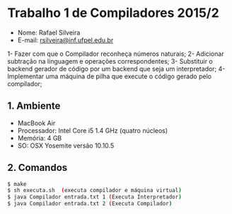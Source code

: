 # Trabalho 1 de Compiladores 2015/2

- Nome: Rafael Silveira
- E-mail: rsilveira@inf.ufpel.edu.br

1- Fazer com que o Compilador reconheça números naturais;
2- Adicionar subtração na linguagem e operações correspondentes;
3- Substituir o backend gerador de código por um backend que seja um interpretador;
4- Implementar uma máquina de pilha que execute o código gerado pelo compilador;

## 1. Ambiente

- MacBook Air
- Processador: Intel Core i5 1.4 GHz (quatro núcleos)
- Memória: 4 GB
- SO: OSX Yosemite versão 10.10.5


## 2. Comandos
```bash
$ make
$ sh executa.sh  (executa compilador e máquina virtual)
$ java Compilador entrada.txt 1 (Executa Interpretador)
$ java Compilador entrada.txt 2 (Executa Compilador)

